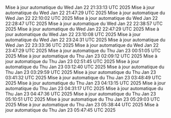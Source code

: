 Mise à jour automatique du Wed Jan 22 21:33:13 UTC 2025
Mise à jour automatique du Wed Jan 22 21:47:29 UTC 2025
Mise à jour automatique du Wed Jan 22 22:10:02 UTC 2025
Mise à jour automatique du Wed Jan 22 22:28:47 UTC 2025
Mise à jour automatique du Wed Jan 22 22:38:57 UTC 2025
Mise à jour automatique du Wed Jan 22 22:47:29 UTC 2025
Mise à jour automatique du Wed Jan 22 23:10:08 UTC 2025
Mise à jour automatique du Wed Jan 22 23:24:31 UTC 2025
Mise à jour automatique du Wed Jan 22 23:33:36 UTC 2025
Mise à jour automatique du Wed Jan 22 23:47:29 UTC 2025
Mise à jour automatique du Thu Jan 23 00:51:05 UTC 2025
Mise à jour automatique du Thu Jan 23 02:09:12 UTC 2025
Mise à jour automatique du Thu Jan 23 02:51:45 UTC 2025
Mise à jour automatique du Thu Jan 23 03:12:40 UTC 2025
Mise à jour automatique du Thu Jan 23 03:29:59 UTC 2025
Mise à jour automatique du Thu Jan 23 03:41:32 UTC 2025
Mise à jour automatique du Thu Jan 23 03:48:49 UTC 2025
Mise à jour automatique du Thu Jan 23 04:13:15 UTC 2025
Mise à jour automatique du Thu Jan 23 04:31:17 UTC 2025
Mise à jour automatique du Thu Jan 23 04:47:36 UTC 2025
Mise à jour automatique du Thu Jan 23 05:10:51 UTC 2025
Mise à jour automatique du Thu Jan 23 05:29:03 UTC 2025
Mise à jour automatique du Thu Jan 23 05:38:44 UTC 2025
Mise à jour automatique du Thu Jan 23 05:47:45 UTC 2025
